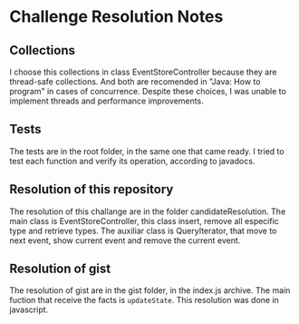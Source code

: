 # Challenge Resolution Notes

## Collections

I choose this collections in class EventStoreController because they are thread-safe collections. And both are recomended in "Java: How to program" in cases of concurrence. Despite these choices, I was unable to implement threads and performance improvements.

## Tests

The tests are in the root folder, in the same one that came ready. I tried to test each function and verify its operation, according to javadocs.

## Resolution of this repository

The resolution of this challange are in the folder candidateResolution. The main class is EventStoreController, this class insert, remove all especific type and retrieve types. The auxiliar class is QueryIterator, that move to next event, show current event and remove the current event. 

## Resolution of gist

The resolution of gist are in the gist folder, in the index.js archive. The main fuction that receive the facts is `updateState`. This resolution was done in javascript. 